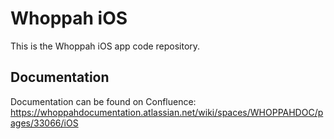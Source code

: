 # Whoppah iOS

This is the Whoppah iOS app code repository.

## Documentation

Documentation can be found on Confluence: https://whoppahdocumentation.atlassian.net/wiki/spaces/WHOPPAHDOC/pages/33066/iOS